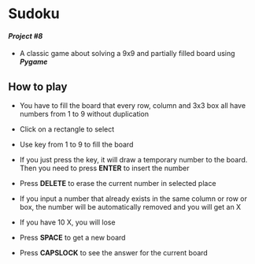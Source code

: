 # Sudoku
#### _Project #8_
- A classic game about solving a 9x9 and partially filled board using **_Pygame_**

## How to play
- You have to fill the board that every row, column and 3x3 box all have numbers from 1 to 9 without duplication

- Click on a rectangle to select

- Use key from 1 to 9 to fill the board

- If you just press the key, it will draw a temporary number to the board. Then you need to press **ENTER** to insert the number

- Press **DELETE** to erase the current number in selected place

- If you input a number that already exists in the same column or row or box, the number will be automatically removed and you will get an X

- If you have 10 X, you will lose

- Press **SPACE** to get a new board

- Press **CAPSLOCK** to see the answer for the current board